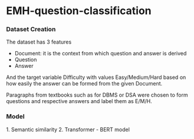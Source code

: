 # EMH-question-classification

<h3>Dataset Creation</h3>
The dataset has 3 features <ul>
<li>Document: it is the context from which question and answer is derived</li>
<li>Question</li>
<li>Answer</li>
  </ul>
And the target variable Difficulty with values Easy/Medium/Hard based on how easily the answer can be formed from the given Document.

Paragraphs from textbooks such as for DBMS or DSA were chosen to form questions and respective answers and label them as E/M/H.

<h3>Model</h3>
1. Semantic similarity
2. Transformer - BERT model
